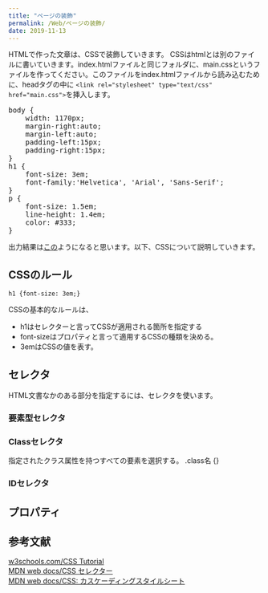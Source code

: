 ```yaml
---
title: "ページの装飾"
permalink: /Web/ページの装飾/
date: 2019-11-13
---
```

HTMLで作った文章は、CSSで装飾していきます。
CSSはhtmlとは別のファイルに書いていきます。index.htmlファイルと同じフォルダに、main.cssというファイルを作ってください。このファイルをindex.htmlファイルから読み込むために、headタグの中に  `<link rel="stylesheet" type="text/css" href="main.css">`を挿入します。

<pre class="pre-scrollable">
body {
    width: 1170px;
    margin-right:auto;
    margin-left:auto;
    padding-left:15px;
    padding-right:15px;
}
h1 {
    font-size: 3em;
    font-family:'Helvetica', 'Arial', 'Sans-Serif';
}
p {
    font-size: 1.5em;
    line-height: 1.4em;
    color: #333;
}
</pre>
出力結果は<a href="../CSS/exercise.html">この</a>ようになると思います。以下、CSSについて説明していきます。
## CSSのルール
```
h1 {font-size: 3em;}
```
CSSの基本的なルールは、
- h1はセレクターと言ってCSSが適用される箇所を指定する
- font-sizeはプロパティと言って適用するCSSの種類を決める。
- 3emはCSSの値を表す。

## セレクタ
HTML文書なかのある部分を指定するには、セレクタを使います。
### 要素型セレクタ

### Classセレクタ
指定されたクラス属性を持つすべての要素を選択する。
.class名 {}
### IDセレクタ

## プロパティ



## 参考文献
[w3schools.com/CSS Tutorial](https://www.w3schools.com/css/default.asp)  
[MDN web docs/CSS セレクター](https://developer.mozilla.org/ja/docs/Web/CSS/CSS_Selectors)  
[MDN web docs/CSS: カスケーディングスタイルシート](https://developer.mozilla.org/ja/docs/Web/CSS)  